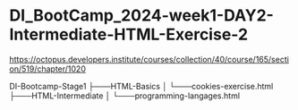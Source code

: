 # DI_BootCamp_2024-week1-DAY2-Intermediate-HTML-Exercise-2
https://octopus.developers.institute/courses/collection/40/course/165/section/519/chapter/1020


DI-Bootcamp-Stage1
├───HTML-Basics
│  └───cookies-exercise.html
├───HTML-Intermediate
│   └───programming-langages.html
